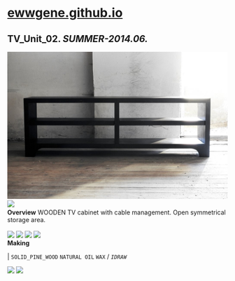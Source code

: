 
# [ewwgene.github.io](https://ewwgene.github.io/)
## TV_Unit_02. _SUMMER-2014.06._
![TV_Unit_02](/100.jpg)<a href="https://ewwgene.github.io/TV_Unit_02/Carousel#-1"><img src="https://ewwgene.github.io/TV_Unit_02/101.jpg" height="66"></a> 
<br>
**Overview**
WOODEN TV cabinet with cable management. Open symmetrical storage area.
<br><br>
<a href="https://ewwgene.github.io/TV_Unit_02/Carousel#-2"><img src="https://ewwgene.github.io/TV_Unit_02/Making/200.jpg" height="66"></a> <a href="https://ewwgene.github.io/TV_Unit_02/Carousel#-3"><img src="https://ewwgene.github.io/TV_Unit_02/Making/201.jpg" height="66"></a> <a href="https://ewwgene.github.io/TV_Unit_02/Carousel#-4"><img src="https://ewwgene.github.io/TV_Unit_02/Making/202.jpg" height="66"></a> <a href="https://ewwgene.github.io/TV_Unit_02/Carousel#-5"><img src="https://ewwgene.github.io/TV_Unit_02/Making/203.jpg" height="66"></a> <br>
**Making**

|
`SOLID_PINE_WOOD` `NATURAL OIL` `WAX` 
/
_`IDRAW`_ 
<br>

<a href="https://ewwgene.github.io/TV_Unit_02/Carousel#-6"><img src="https://ewwgene.github.io/TV_Unit_02/300.jpg" height="66"></a> <a href="https://ewwgene.github.io/TV_Unit_02/Carousel#-7"><img src="https://ewwgene.github.io/TV_Unit_02/301.jpg" height="66"></a> 
